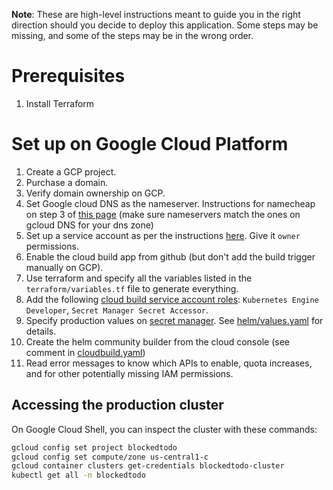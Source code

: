 **Note**: These are high-level instructions meant to guide you in the right direction should you decide to deploy this application. Some steps may be missing, and some of the steps may be in the wrong order.

# Prerequisites
1. Install Terraform

# Set up on Google Cloud Platform

1. Create a GCP project.
2. Purchase a domain.
3. Verify domain ownership on GCP.
4. Set Google cloud DNS as the nameserver. Instructions for namecheap on step 3 of [this page](https://www.typeeighty.com/add-domain-google-cloud/) (make sure nameservers match the ones on gcloud DNS for your dns zone)
5. Set up a service account as per the instructions [here](https://learn.hashicorp.com/terraform/gcp/build). Give it `owner` permissions.
6. Enable the cloud build app from github (but don't add the build trigger manually on GCP).
7. Use terraform and specify all the variables listed in the `terraform/variables.tf` file to generate everything.
8. Add the following [cloud build service account roles](https://console.cloud.google.com/cloud-build/settings/service-account): `Kubernetes Engine Developer`, `Secret Manager Secret Accessor`.
9. Specify production values on [secret manager](https://console.cloud.google.com/security/secret-manager). See [helm/values.yaml](../helm/values.yaml) for details.
10. Create the helm community builder from the cloud console (see comment in [cloudbuild.yaml](../cloudbuild.yaml))
11. Read error messages to know which APIs to enable, quota increases, and for other potentially missing IAM permissions.

## Accessing the production cluster
On Google Cloud Shell, you can inspect the cluster with these commands:

```bash
gcloud config set project blockedtodo
gcloud config set compute/zone us-central1-c
gcloud container clusters get-credentials blockedtodo-cluster
kubectl get all -n blockedtodo
```
